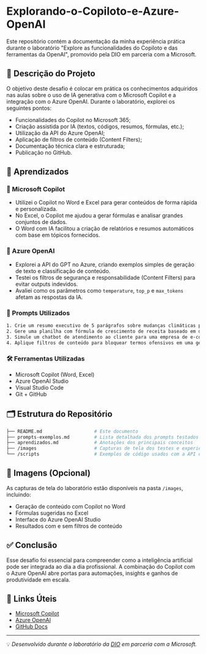# Explorando-o-Copiloto-e-Azure-OpenAI
Este repositório contém a documentação da minha experiência prática durante o laboratório "Explore as funcionalidades do Copiloto e das ferramentas da OpenAI", promovido pela DIO em parceria com a Microsoft.

## 📌 Descrição do Projeto

O objetivo deste desafio é colocar em prática os conhecimentos adquiridos nas aulas sobre o uso de IA generativa com o Microsoft Copilot e a integração com o Azure OpenAI. Durante o laboratório, explorei os seguintes pontos:

* Funcionalidades do Copilot no Microsoft 365;
* Criação assistida por IA (textos, códigos, resumos, fórmulas, etc.);
* Utilização da API do Azure OpenAI;
* Aplicação de filtros de conteúdo (Content Filters);
* Documentação técnica clara e estruturada;
* Publicação no GitHub.

## 🧠 Aprendizados

### 📎 Microsoft Copilot

* Utilizei o Copilot no Word e Excel para gerar conteúdos de forma rápida e personalizada.
* No Excel, o Copilot me ajudou a gerar fórmulas e analisar grandes conjuntos de dados.
* O Word com IA facilitou a criação de relatórios e resumos automáticos com base em tópicos fornecidos.

### 🤖 Azure OpenAI

* Explorei a API do GPT no Azure, criando exemplos simples de geração de texto e classificação de conteúdo.
* Testei os filtros de segurança e responsabilidade (Content Filters) para evitar outputs indevidos.
* Avaliei como os parâmetros como `temperature`, `top_p` e `max_tokens` afetam as respostas da IA.

### 📄 Prompts Utilizados

```txt
1. Crie um resumo executivo de 5 parágrafos sobre mudanças climáticas para um relatório corporativo.
2. Gere uma planilha com fórmula de crescimento de receita baseado em dados históricos.
3. Simule um chatbot de atendimento ao cliente para uma empresa de e-commerce.
4. Aplique filtros de conteúdo para bloquear termos ofensivos em uma geração de texto.
```

### 🛠️ Ferramentas Utilizadas

* Microsoft Copilot (Word, Excel)
* Azure OpenAI Studio
* Visual Studio Code
* Git + GitHub

## 🗂️ Estrutura do Repositório

```bash
├── README.md                   # Este documento
├── prompts-exemplos.md         # Lista detalhada dos prompts testados
├── aprendizados.md             # Anotações dos principais conceitos
├── /images                     # Capturas de tela dos testes e experiências
└── /scripts                    # Exemplos de código usados com a API do Azure OpenAI
```

## 📸 Imagens (Opcional)

As capturas de tela do laboratório estão disponíveis na pasta `/images`, incluindo:

* Geração de conteúdo com Copilot no Word
* Fórmulas sugeridas no Excel
* Interface do Azure OpenAI Studio
* Resultados com e sem filtros de conteúdo

## ✅ Conclusão

Esse desafio foi essencial para compreender como a inteligência artificial pode ser integrada ao dia a dia profissional. A combinação do Copilot com o Azure OpenAI abre portas para automações, insights e ganhos de produtividade em escala.

## 🔗 Links Úteis

* [Microsoft Copilot](https://learn.microsoft.com/en-us/microsoft-365-copilot)
* [Azure OpenAI](https://learn.microsoft.com/en-us/azure/cognitive-services/openai/)
* [GitHub Docs](https://docs.github.com/)

---

💡 *Desenvolvido durante o laboratório da [DIO](https://www.dio.me/) em parceria com a Microsoft.*
